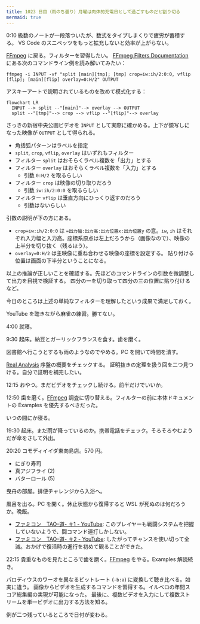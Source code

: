```yaml
---
title: 1023 日目（雨のち曇り）月曜は肉体的充電日として過ごすものだと割り切る
mermaid: true
---
```


0:10 級数のノートが一段落ついたが、数式をタイプしまくりで疲労が蓄積する。
VS Code のスニペッツをもっと拡充しないと効率が上がらない。

[FFmpeg] に戻る。フィルターを習得したい。
[FFmpeg Filters Documentation](https://ffmpeg.org/ffmpeg-filters.html)
にある次のコマンドライン例を読み解いてみたい：

```console
ffmpeg -i INPUT -vf "split [main][tmp]; [tmp] crop=iw:ih/2:0:0, vflip [flip]; [main][flip] overlay=0:H/2" OUTPUT
```

アスキーアートで説明されているものを改めて模式化する：

```mermaid
flowchart LR
  INPUT --> split --"[main]"--> overlay --> OUTPUT
  split --"[tmp]"--> crop --> vflip --"[flip]"--> overlay
```

さっきの新宿中央公園ビデオを `INPUT` として実際に確かめる。上下が鏡写しになった映像が
`OUTPUT` として得られる。

* 角括弧パターンはラベルを指定
* `split`, `crop`, `vflip`, `overlay` はいずれもフィルター
* フィルター `split` はおそらくラベル複数を「出力」とする
* フィルター `overlay` はおそらくラベル複数を「入力」とする
  * 引数 `0:H/2` を取るらしい
* フィルター `crop` は映像の切り取りだろう
  * 引数 `iw:ih/2:0:0` を取るらしい
* フィルター `vflip` は垂直方向にひっくり返すのだろう
  * 引数はないらしい

引数の説明が下の方にある。

* `crop=iw:ih/2:0:0` は `=出力幅:出力高:出力位置x:出力位置y` の意。`iw`, `ih`
  はそれぞれ入力幅と入力高。座標系原点は左上だろうから（画像なので）、映像の上半分を切り抜く（残るほう）。
* `overlay=0:H/2` は主映像に重ね合わせる映像の座標を設定する。
  貼り付ける位置は画面の下半分ということになる。

以上の推論が正しいことを確認する。先ほどのコマンドラインの引数を微調整して出力を目視で検証する。
四分の一を切り取って四分の三の位置に貼り付けるなど。

今日のところは上述の単純なフィルターを理解したという成果で満足しておく。

YouTube を聴きながら麻雀の練習。勝てない。

4:00 就寝。

9:30 起床。納豆とガーリックフランスを食す。歯を磨く。

図書館へ行こうとするも雨のようなのでやめる。PC を開いて時間を潰す。

[Real Analysis](https://www.youtube.com/playlist?list=PLBh2i93oe2quABbNq4I_-hyjhW8eOdgrO) 序盤の概要をチェックする。
証明抜きの定理を扱う回を二つ見つける。自分で証明を補完したい。

12:15 おやつ。まだビデオをチェックし続ける。前半だけでいいか。

12:50 歯を磨く。[FFmpeg] 調査に切り替える。フィルターの前に本体ドキュメントの
Examples を優先するべきだった。

いつの間にか寝る。

19:30 起床。まだ雨が降っているのか。携帯電話をチェック。そろそろやむようだが傘をさして外出。

20:20 コモディイイダ東向島店。570 円。

* にぎり寿司
* 真アジフライ (2)
* バターロール (5)

曳舟の部屋。排便チャレンジから入浴へ。

風呂を出る。PC を開く。休止状態から復帰すると WSL が死ぬのは何だろうか。晩飯。

* [ファミコン　TAO-道- ＃1 - YouTube](https://www.youtube.com/watch?v=8jPQ_uVrEws):
  このプレイヤーも戦闘システムを把握していないようで、闘コマンド連打しかしない。
* [ファミコン　TAO-道- ＃2 - YouTube](https://www.youtube.com/watch?v=sgo1oFKl7Rc):
  したがってチャンスを使い切って全滅。おかげで復活時の進行を初めて観ることができた。

22:15 貴重なものを見たところで歯を磨く。[FFmpeg] をやる。Examples 解読続き。

パロディウスのワーオを異なるビットレート (`-b:a`) に変換して聴き比べる。如実に違う。
画像からビデオを生成するコマンドを習得する。イルベロの年間スコア総集編の実現が可能になった。
最後に、複数ビデオを入力にして複数ストリームを単一ビデオに出力する方法を知る。

例が二つ残っているところで日付が変わる。

[FFmpeg]: https://ffmpeg.org/ffmpeg.html

